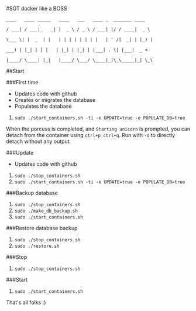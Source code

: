 #SGT docker like a BOSS

` ____   ____ _____   ____   ___   ____ _  _______ ____   `

`/ ___| / ___|_   _| |  _ \ / _ \ / ___| |/ / ____|  _ \  `

`\___ \| |  _  | |   | | | | | | | |   | ' /|  _| | |_) | `

` ___) | |_| | | |   | |_| | |_| | |___| . \| |___|  _ <  `

`|____/ \____| |_|   |____/ \___/ \____|_|\_\_____|_| \_\ `


##Start


###First time

* Updates code with github
* Creates or migrates the database
* Populates the database

1. `sudo ./start_containers.sh -ti -e UPDATE=true -e POPULATE_DB=true`

When the porcess is completed, and `Starting unicorn` is prompted, you can detach from the container using `ctrl+p ctrl+q`.
Run with `-d` to directly detach without any output.


###Update

* Updates code with github

1. `sudo ./stop_containers.sh`
2. `sudo ./start_containers.sh -ti -e UPDATE=true -e POPULATE_DB=true`


###Backup database

1. `sudo ./stop_containers.sh`
2. `sudo ./make_db_backup.sh`
3. `sudo ./start_containers.sh`


###Restore database backup

1. `sudo ./stop_containers.sh`
2. `sudo ./restore.sh`


###Stop

1. `sudo ./stop_containers.sh`


###Start

1. `sudo ./start_containers.sh`


That's all folks :)
